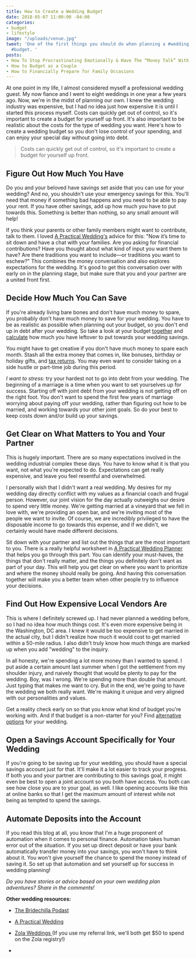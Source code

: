 ```yaml
---
title: How to Create a Wedding Budget
date: 2018-05-07 11:00:00 -04:00
categories:
- budget
- lifestyle
image: "/uploads/venue.jpg"
tweet: 'One of the first things you should do when planning a #wedding is create your
  #budget. '
posts:
- How To Stop Procrastinating Emotionally & Have The “Money Talk” With Your S.O.
- How to Budget as a Couple
- How to Financially Prepare for Family Occasions
---
```


At one point in my life, I almost considered myself a professional wedding guest. My now fiance and I went to eight weddings in one year a few years ago. Now, we're in the midst of planning our own. I knew the wedding industry was expensive, but I had no idea just how expensive it is until I started this process myself. Costs can quickly get out of control, so it's important to create a budget for yourself up front. It's also important to be realistic about the costs for the type of wedding you want. Here's how to create a wedding budget so you don't lose control of your spending, and can enjoy your special day without going into debt.

> Costs can quickly get out of control, so it's important to create a budget for yourself up front.

## Figure Out How Much You Have

Do you and your beloved have savings set aside that you can use for your wedding? And no, you shouldn't use your emergency savings for this. You'll need that money if something bad happens and you need to be able to pay your rent. If you have other savings, add up how much you have to put towards this. Something is better than nothing, so any small amount will help!

If you think your parents or other family members might want to contribute, talk to them. I loved [A Practical Wedding's](https://apracticalwedding.com/starting-your-wedding-planning/) advice for this: "Now it’s time to sit down and have a chat with your families. Are you asking for financial contributions? Have you thought about what kind of input you want them to have? Are there traditions you want to include—or traditions you want to eschew?" This combines the money conversation and also explores expectations for the wedding. It's good to get this conversation over with early on in the planning stage, but make sure that you and your partner are a united front first.

## Decide How Much You Can Save

If you're already living bare bones and don't have much money to spare, you probably don't have much money to save for your wedding. You have to be as realistic as possible when planning out your budget, so you don't end up in debt after your wedding. So take a look at your budget [together](https://www.maggiegermano.com/blog/have-the-money-talk) and [calculate](https://www.maggiegermano.com/blog/how-to-create-a-budget-that-works-for-you/) how much you have leftover to put towards your wedding savings. 

You might have to get creative if you don't have much money to spare each month. Stash all the extra money that comes in, like bonuses, birthday or holiday gifts, and [tax returns](https://www.maggiegermano.com/blog/heres-how-you-should-use-your-tax-refund/). You may even want to consider taking on a side hustle or part-time job during this period.

*I want to stress:* try your hardest not to go into debt from your wedding. The beginning of a marriage is a time when you want to set yourselves up for success. Starting off with joint debt from your wedding is not getting off on the right foot. You don't want to spend the first few years of marriage worrying about paying off your wedding, rather than figuring out how to be married, and working towards your other joint goals. So do your best to keep costs down and/or build up your savings.

## Get Clear on What Matters to You and Your Partner

This is hugely important. There are so many expectations involved in the wedding industrial complex these days. You have to know what it is that you want, not what you're expected to do. Expectations can get really expensive, and leave you feel resentful and overwhelmed.

I personally wish that I didn't want a real wedding. My desires for my wedding day directly conflict with my values as a financial coach and frugal person. However, our joint vision for the day actually outweighs our desire to spend very little money. We're getting married at a vineyard that we fell in love with, we're providing an open bar, and we're inviting most of the people we want to invite. Of course, we are incredibly privileged to have the disposable income to go towards this expense, and if we didn't, we certainly would have made different decisions.

Sit down with your partner and list out the things that are the most important to you. There is a really helpful worksheet in [A Practical Wedding Planner](https://www.amazon.com/Practical-Wedding-Planner-Step-Step/dp/0738218421) that helps you go through this part. You can identify your must-haves, the things that don't really matter, and the things you definitely don't want as part of your day. This will help you get clear on where you want to prioritize and where the money should really be going. And having this conversation together will make you a better team when other people try to influence your decisions.

## Find Out How Expensive Local Vendors Are

This is where I definitely screwed up. I had never planned a wedding before, so I had no idea how  much things cost. It's even more expensive being in the Washington, DC area. I knew it would be too expensive to get married in the actual city, but I didn't realize how much it would cost to get married within a 50-mile radius. I also didn't truly know how much things are marked up when you add "wedding" to the inquiry.

In all honesty, we're spending a lot more money than I wanted to spend. I put aside a certain amount last summer when I got the settlement from my shoulder injury, and naively thought that would be plenty to pay for the wedding. Boy, was I wrong. We're spending more than double that amount. Just typing that makes me want to cry. But in the end, we're going to have the wedding we both really want. We're making it unique and very aligned with our personalities and values.

Get a reality check early on so that you know what kind of budget you're working with. And if that budget is a non-starter for you? Find [alternative options](https://www.nerdwallet.com/blog/finance/11-affordable-wedding-venue-ideas/) for your wedding.

## Open a Savings Account Specifically for Your Wedding

If you're going to be saving up for your wedding, you should have a special savings account just for that. It'll make it a lot easier to track your progress. If both you and your partner are contributing to this savings goal, it might even be best to open a joint account so you both have access. You both can see how close you are to your goal, as well. I like opening accounts like this at online banks so that I get the maximum amount of interest while not being as tempted to spend the savings.

## Automate Deposits into the Account

If you read this blog at all, you know that I'm a huge proponent of automation when it comes to personal finance. Automation takes human error out of the situation. If you set up direct deposit or have your bank automatically transfer money into your savings, you won't have to think about it. You won't give yourself the chance to spend the money instead of saving it. So set up that automation and set yourself up for success in wedding planning!

*Do you have stories or advice based on your own wedding plan adventures? Share in the comments!*

**Other wedding resources:**

* [The Bridechilla Podast](http://bridechilla.libsyn.com/)

* [A Practical Wedding](https://apracticalwedding.com/)

* [Zola Weddings ](https://www.zola.com/invite/maggermano201707311447)(If you use my referral link, we'll both get $50 to spend on the Zola registry!)

* 

<script src="https://embeds.nerdwallet.com/embed.js" data-widget="savings-accounts" data-utm_campaign="bk_prod_savings-accounts"></script>